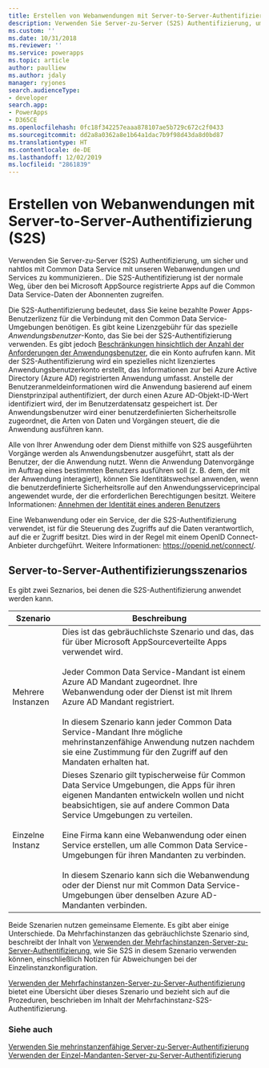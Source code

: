 ```yaml
---
title: Erstellen von Webanwendungen mit Server-to-Server-Authentifizierung (Common Data Service) | Microsoft-Dokumentation
description: Verwenden Sie Server-zu-Server (S2S) Authentifizierung, um sicher und nahtlos mit Common Data Service mit unseren Webanwendungen und Services zu kommunizieren.. Die S2S-Authentifizierung ist der normale Weg, über den bei Microsoft AppSource registrierte Apps auf die Common Data Service-Daten der Abonnenten zugreifen.
ms.custom: ''
ms.date: 10/31/2018
ms.reviewer: ''
ms.service: powerapps
ms.topic: article
author: paulliew
ms.author: jdaly
manager: ryjones
search.audienceType:
- developer
search.app:
- PowerApps
- D365CE
ms.openlocfilehash: 0fc18f342257eaaa878107ae5b729c672c2f0433
ms.sourcegitcommit: dd2a8a0362a8e1b64a1dac7b9f98d43da8d0bd87
ms.translationtype: HT
ms.contentlocale: de-DE
ms.lasthandoff: 12/02/2019
ms.locfileid: "2861839"
---
```

# <a name="build-web-applications-using-server-to-server-s2s-authentication"></a>Erstellen von Webanwendungen mit Server-to-Server-Authentifizierung (S2S)

Verwenden Sie Server-zu-Server (S2S) Authentifizierung, um sicher und nahtlos mit Common Data Service mit unseren Webanwendungen und Services zu kommunizieren.. Die S2S-Authentifizierung ist der normale Weg, über den bei Microsoft AppSource registrierte Apps auf die Common Data Service-Daten der Abonnenten zugreifen.  

Die S2S-Authentifizierung bedeutet, dass Sie keine bezahlte Power Apps-Benutzerlizenz für die Verbindung mit den Common Data Service-Umgebungen benötigen. Es gibt keine Lizenzgebühr für das spezielle *Anwendungsbenutzer*-Konto, das Sie bei der S2S-Authentifizierung verwenden. Es gibt jedoch [Beschränkungen hinsichtlich der Anzahl der Anforderungen der Anwendungsbenutzer](https://docs.microsoft.com/power-platform/admin/api-request-limits-allocations#non-licensed-usersapplication-users), die ein Konto aufrufen kann. Mit der S2S-Authentifizierung wird ein spezielles nicht lizenziertes Anwendungsbenutzerkonto erstellt, das Informationen zur bei Azure Active Directory (Azure AD) registrierten Anwendung umfasst. Anstelle der Benutzeranmeldeinformationen wird die Anwendung basierend auf einem Dienstprinzipal authentifiziert, der durch einen Azure AD-Objekt-ID-Wert identifiziert wird, der im Benutzerdatensatz gespeichert ist. Der Anwendungsbenutzer wird einer benutzerdefinierten Sicherheitsrolle zugeordnet, die Arten von Daten und Vorgängen steuert, die die Anwendung ausführen kann.  

 Alle von Ihrer Anwendung oder dem Dienst mithilfe von S2S ausgeführten Vorgänge werden als Anwendungsbenutzer ausgeführt, statt als der Benutzer, der die Anwendung nutzt. Wenn die Anwendung Datenvorgänge im Auftrag eines bestimmten Benutzers ausführen soll (z. B. dem, der mit der Anwendung interagiert), können Sie Identitätswechsel anwenden, wenn die benutzerdefinierte Sicherheitsrolle auf den Anwendungsserviceprincipal angewendet wurde, der die erforderlichen Berechtigungen besitzt. Weitere Informationen: [Annehmen der Identität eines anderen Benutzers](impersonate-another-user.md)  

 Eine Webanwendung oder ein Service, der die S2S-Authentifizierung verwendet, ist für die Steuerung des Zugriffs auf die Daten verantwortlich, auf die er Zugriff besitzt. Dies wird in der Regel mit einem OpenID Connect-Anbieter durchgeführt. Weitere Informationen: <https://openid.net/connect/>.  

## <a name="server-to-server-authentication-scenarios"></a>Server-to-Server-Authentifizierungsszenarios  
 Es gibt zwei Seznarios, bei denen die S2S-Authentifizierung anwendet werden kann.  


|   Szenario    |   Beschreibung  |
|---------------|---------------|
| Mehrere Instanzen  | Dies ist das gebräuchlichste Szenario und das, das für über Microsoft AppSourceverteilte Apps verwendet wird.<br /><br /> Jeder Common Data Service-Mandant ist einem Azure AD Mandant zugeordnet. Ihre Webanwendung oder der Dienst ist mit Ihrem Azure AD Mandant registriert.<br /><br /> In diesem Szenario kann jeder Common Data Service-Mandant Ihre mögliche mehrinstanzenfähige Anwendung nutzen nachdem sie eine Zustimmung für den Zugriff auf den Mandaten erhalten hat.                                                           |
| Einzelne Instanz | Dieses Szenario gilt typischerweise für Common Data Service Umgebungen, die Apps für ihren eigenen Mandanten entwickeln wollen und nicht beabsichtigen, sie auf andere Common Data Service Umgebungen zu verteilen.<br /><br /> Eine Firma kann eine Webanwendung oder einen Service erstellen, um alle Common Data Service-Umgebungen für ihren Mandanten zu verbinden.<br /><br /> In diesem Szenario kann sich die Webanwendung oder der Dienst nur mit Common Data Service-Umgebungen über denselben Azure AD-Mandanten verbinden. |

 Beide Szenarien nutzen gemeinsame Elemente. Es gibt aber einige Unterschiede. Da Mehrfachinstanzen das gebräuchlichste Szenario sind, beschreibt der Inhalt von [Verwenden der Mehrfachinstanzen-Server-zu-Server-Authentifizierung](use-multi-tenant-server-server-authentication.md), wie Sie S2S in diesem Szenario verwenden können, einschließlich Notizen für Abweichungen bei der Einzelinstanzkonfiguration. 

[Verwenden der Mehrfachinstanzen-Server-zu-Server-Authentifizierung](use-single-tenant-server-server-authentication.md) bietet eine Übersicht über dieses Szenario und bezieht sich auf die Prozeduren, beschrieben im Inhalt der Mehrfachinstanz-S2S-Authentifizierung.  

### <a name="see-also"></a>Siehe auch  
  
[Verwenden Sie mehrinstanzenfähige Server-zu-Server-Authentifizierung](use-multi-tenant-server-server-authentication.md)<br/> 
[Verwenden der Einzel-Mandanten-Server-zu-Server-Authentifizierung](use-single-tenant-server-server-authentication.md)   

